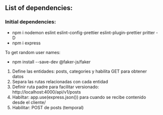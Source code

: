 ## List of dependencies:

### Initial dependencies:

- npm i nodemon eslint eslint-config-prettier eslint-plugin-prettier pritter -D
- npm i express

To get random user names:

- npm install --save-dev @faker-js/faker

1. Define las entidades: posts, categories y habilita GET para obtener datos
2. Separa las rutas relacionadas con cada entidad
3. Definir ruta padre para facilitar versionado: http://localhost:4000/api/v1/posts
4. Habiltar: app.use(express.json()) para cuando se recibe contenido desde el cliente/
5. Habilitar: POST de posts (temporal)
